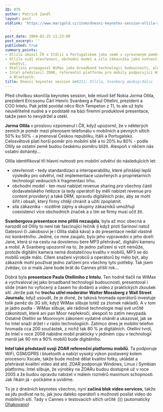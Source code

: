```yaml
---
ID: 879
author: Patrick Zandl
layout: post
oldlink: 'https://www.marigold.cz/item/dnesni-keynotes-session-ollila-svanberg-a-dalsi

  '
post_date: 2004-02-25 11:23:00
post_excerpt: ''
published: true
summary_points:
- Ollila zmínil ČR s Itálií a Portugalskem jako země s vyrovnaným poměrem volání.
- Ollila vidí otevřenost, obchodní model a sílu zákazníka jako nutnosti pro mobilní
  odvětví.
- Otellini propagoval WiMax jako broadband technologii budoucnosti, ale byl kritizován.
- Intel představil ZOAR, referenční platformu pro mobily podporující WiFi, GSM/GPRS
  a Bluetooth.
title: Dnesni keynotes session &#8211; Ollila, Svanberg a&nbsp;dalsi
---
```


<p>
Před chvilkou skončila keynotes session, kde mluvil šéf Nokia Jorma Ollila, prezident Ericssonu Čárl Henric Svanberg a Paul Ottelini, prezident a COO&#160;Intelu. Pak ještě povídal něco Rich Tempeton z TI, to ale už bylo neuvěřitelně nudné a v podstatě na bázi firemní produktové presentace, takže jsem to nevydržel a utekl. </p>

<p>
<STRONG>Jorma Ollila</STRONG> v proslovu vzpomenul i ČR, když upozornil, že v některých zemích je poměr mezi přenosem telefonátu v mobilních a pevných sítích 50% ku 50% - a jmenoval Českou republiku, Itálii a Portugalsko. Celosvětové platí horší poměr pro mobilní sítě a to 20% ku 80% - podle Ollily se ostatní země budou českému poměru blížit. Alespoň v něčem nás ostatní dohánějí...</p>

<p>
Ollila identifikoval tři hlavní nutnosti pro mobilní odvětví do následujících let:</p>

<UL>
<LI>otevřenost - tedy standardizaci a interoperabilitu, které přinášejí lepší výsledky pro odvětví, než implementace uzavřených a proprietarnich technologií vedoucích k fragmentaci trhu.</LI>
<LI>obchodní model - ten musí nabízet revenue sharing pro všechny části dodavatelského řetězce (a tedy operátoři by měli nabízet revenue pro content providery) a také DRM, spravdu digitálních práv, aby se mohl šířit i obsah, který firmy chtějí chránit a užití zpoplatnit.</LI>
<LI>síla zákazníka - rozdílné zájmy a skupiny zákazníků umožňují coexistenci více obchodních značek a s tím se firmy musí učit žít. </LI></UL>
<p>
<STRONG>Svanbergova presentace mne příliš nezaujala</STRONG>, byla až moc obecná a narozdíl od Ollily to není tak fascinující řečník (i když proti Sarinovi natož Gatesovi či Jakobsovi je i Ollila slabá káva) a do presentace nedal vlastně nic konkrétního. Jediné, co mne zaujalo, bylo jeho vypravedni o jeho dceři Jane, která si na cestu na dovolenou bere MP3 přehrávač, digitální kameru a mobil. A Svanberg upozornil na to, že jedno zařízení si vzít nemůže, protože digitální kamera nemá dostatečnou kvalitu v mobilů, MP3 se do mobilů vejde málo. Cílem snažení výrobců a operátorů by mělo být, aby zákazník mohl používat jedno zařízení pro všechny tyto potřeby. Tak jsem zvědav, co si malá Jane bude brát do Cannes příští rok...</p>

<p>
Dobrá byla <STRONG>presentace Paula Otelliniho z Intelu</STRONG>. Ten hodně tlačil na WiMax a vychvaloval jej jako broadband technologií budoucnosti, presentoval i slide (mám ho vyfocený a časem ho dodám)&#160;a video z praktických zkoušek sítí. Jenže pak ho <STRONG>trochu utřel moderátor Walter Mossberg z Wall Street Journalu</STRONG>, když usoudil, že je divné, že taková hromada operátorů investuje tolik peněz do 3G sítí, když WiMax slibuje totéž za zlomek nákladů. A v tom je jádro pudla - WiMax slibuje, ale rádiové technologie mají své určitě zákonitosti, které ani pan Moor nepřekročí, alespoň to zatím nevypadá. Ostatně Otellini se Moorovym zákonem vydatně oháněl a ukazoval, jak se ho Intel snaží držet i v rádio technologiích. Zatímco dnes je mobilní telefon hromada cca 200 součástek, z nichž tak 80 % je digitálních. Otellini tvrdí, že Intel v roce 2008 nabídne mobil prakticky v jediném cípu v technologií menší jak 90 nm&#160;a 90% mobilů bude digitálního. </p>

<p>
<STRONG>Intel také představil svoji ZOAR referenční platformu mobilů</STRONG>. Ta podporuje WiFi, GSM/GPRS i bluetooth a nabízí vysoký výkon postavený kolem procesoru Xscale, takže bude možné dělat kvalitní fotky, ukládat a přehrávat kvalitní video atd atd. ZOAR podporuje Windows, Linux&#160;i Symbian platformu.&#160;Intel slibuje, že výrobky na ZOARu budou dostupné už v roce 2005 a že budou opravdu nabízet v málem rozměrů maximum schopnosti. Jak říkám já - počkáme a uvidíme.</p>

<p>
To je z dnešních keynotes všechno, nyní <STRONG>začíná blok video services</STRONG>, takže se jdu podívat na to, jak jsou daleko operátoři s možnosti posílat video do mobilních sítí. Tady v Cannes v testovacích sítích určitě :))) (automaticky <A href="http://nlp.fi.muni.cz/cz_accent/index.php" target=_blank>Ohakovano</A>)</p>